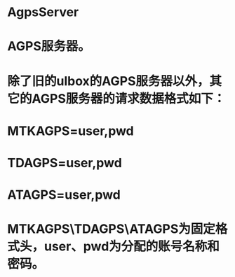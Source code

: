 # AgpsServer
# AGPS服务器。

# 除了旧的ulbox的AGPS服务器以外，其它的AGPS服务器的请求数据格式如下：
# MTKAGPS=user,pwd
# TDAGPS=user,pwd
# ATAGPS=user,pwd
# MTKAGPS\TDAGPS\ATAGPS为固定格式头，user、pwd为分配的账号名称和密码。
